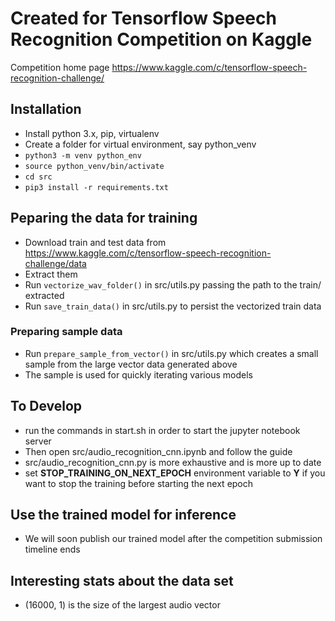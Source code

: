 # Created for Tensorflow Speech Recognition Competition on Kaggle

Competition home page https://www.kaggle.com/c/tensorflow-speech-recognition-challenge/

## Installation
- Install python 3.x, pip, virtualenv
- Create a folder for virtual environment, say python_venv
- `python3 -m venv python_env`
- `source python_venv/bin/activate`
- `cd src`
- `pip3 install -r requirements.txt`

## Peparing the data for training
- Download train and test data from https://www.kaggle.com/c/tensorflow-speech-recognition-challenge/data
- Extract them
- Run `vectorize_wav_folder()` in src/utils.py passing the path to the train/ extracted
- Run `save_train_data()` in src/utils.py to persist the vectorized train data

### Preparing sample data
- Run `prepare_sample_from_vector()` in src/utils.py which creates a small sample from the large vector data generated above 
- The sample is used for quickly iterating various models

## To Develop
- run the commands in start.sh in order to start the jupyter notebook server
- Then open src/audio_recognition_cnn.ipynb and follow the guide
- src/audio_recognition_cnn.py is more exhaustive and is more up to date
- set **STOP_TRAINING_ON_NEXT_EPOCH** environment variable to **Y** if you want to stop the training before starting the next epoch

## Use the trained model for inference
- We will soon publish our trained model after the competition submission timeline ends

## Interesting stats about the data set
- (16000, 1) is the size of the largest audio vector 
